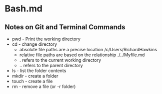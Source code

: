 # Bash.md
## Notes on Git and Terminal Commands

- pwd - Print the working directory
- cd - change directory
	- absolute file paths are a precise location /c/Users/RichardHawkins
	- relative file paths are based on the relationship ./../Myfile.md
	- . refers to the current working directory
	- .. refers to the parent directory
- ls - list the folder contents
- mkdir - create a folder
- touch - create a file
- rm - remove a file (or -r folder)
